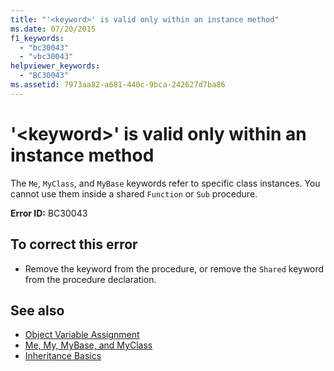 ```yaml
---
title: "'<keyword>' is valid only within an instance method"
ms.date: 07/20/2015
f1_keywords: 
  - "bc30043"
  - "vbc30043"
helpviewer_keywords: 
  - "BC30043"
ms.assetid: 7973aa82-a681-440c-9bca-242627d7ba86
---
```

# '\<keyword>' is valid only within an instance method
The `Me`, `MyClass`, and `MyBase` keywords refer to specific class instances. You cannot use them inside a shared `Function` or `Sub` procedure.  
  
 **Error ID:** BC30043  
  
## To correct this error  
  
- Remove the keyword from the procedure, or remove the `Shared` keyword from the procedure declaration.  
  
## See also

- [Object Variable Assignment](../../../visual-basic/programming-guide/language-features/variables/object-variable-assignment.md)
- [Me, My, MyBase, and MyClass](../../../visual-basic/programming-guide/program-structure/me-my-mybase-and-myclass.md)
- [Inheritance Basics](../../../visual-basic/programming-guide/language-features/objects-and-classes/inheritance-basics.md)
